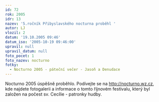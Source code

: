 ```yaml
---
id: 72
rok: 2005
idr: 13
nazev: '5.ročník Přibyslavského nocturna proběhl '
autor: LJ
vlozil: 2
datum: '19.10.2005 09:46'
datum_iso: '2005-10-19 09:46:00'
upravil: null
upravil_datum: null
foto_pocet: 1
foto_nazev: nocturno
fotky:
  - Nocturno 2005 - páteční večer - Jasoň a Denudace
---
```

Nocturno 2005 úspěšně proběhlo. Podívejte se na http://nocturno.wz.cz, kde najdete fotogalerii a informace o tomto říjnovém festivalu, který byl založen na počest sv. Cecílie - patronky hudby.
